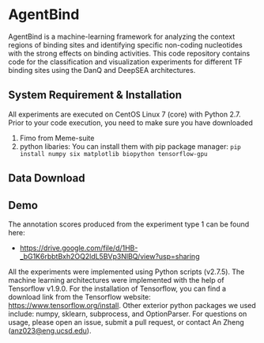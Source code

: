 # AgentBind #

AgentBind is a machine-learning framework for analyzing the context regions of binding sites and identifying specific non-coding nucleotides with the strong effects on binding activities. This code repository contains code for the classification and visualization experiments for different TF binding sites using the DanQ and DeepSEA architectures.

## System Requirement & Installation ##
All experiments are executed on CentOS Linux 7 (core) with Python 2.7. Prior to your code execution, you need to make sure you have downloaded

1. Fimo from Meme-suite
2. python libaries:
You can install them with pip package manager:
`pip install numpy six matplotlib biopython tensorflow-gpu`

## Data Download ##

## Demo ##


The annotation scores produced from the experiment type 1 can be found here:
* https://drive.google.com/file/d/1HB-_bG1K6rbbtBxh2OQ2ldL5BVp3NlBQ/view?usp=sharing

All the experiments were implemented using Python scripts (v2.7.5). The machine learning architectures were implemented with the help of Tensorflow v1.9.0. For the installation of Tensorflow, you can find a download link from the Tensorflow website: https://www.tensorflow.org/install. Other exterior python packages we used include: numpy, sklearn, subprocess, and OptionParser. For questions on usage, please open an issue, submit a pull request, or contact An Zheng (anz023@eng.ucsd.edu).
